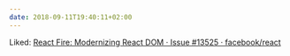 ```yaml
---
date: 2018-09-11T19:40:11+02:00
---
```


Liked: [React Fire: Modernizing React DOM · Issue #13525 · facebook/react](https://github.com/facebook/react/issues/13525?utm_campaign=featured&utm_medium=email&utm_source=reactdigest)
